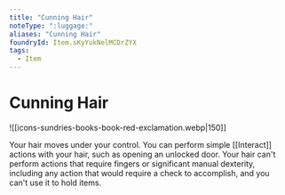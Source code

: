 ```yaml
---
title: "Cunning Hair"
noteType: ":luggage:"
aliases: "Cunning Hair"
foundryId: Item.sKyYukNelMCDrZYX
tags:
  - Item
---
```


# Cunning Hair
![[icons-sundries-books-book-red-exclamation.webp|150]]

Your hair moves under your control. You can perform simple [[Interact]] actions with your hair, such as opening an unlocked door. Your hair can't perform actions that require fingers or significant manual dexterity, including any action that would require a check to accomplish, and you can't use it to hold items.
